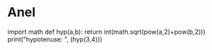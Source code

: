 # Anel
import math
def hyp(a,b):
    return int(math.sqrt(pow(a,2)+pow(b,2)))
print("hypotenuse: ", (hyp(3,4)))
